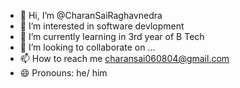 - 👋 Hi, I’m @CharanSaiRaghavnedra
- 👀 I’m interested in software devlopment
- 🌱 I’m currently learning in 3rd year of B Tech
- 💞️ I’m looking to collaborate on ...
- 📫 How to reach me charansai060804@gmail.com
- 😄 Pronouns: he/ him


<!---
CharanSaiRaghavnedra/CharanSaiRaghavnedra is a ✨ special ✨ repository because its `README.md` (this file) appears on your GitHub profile.
You can click the Preview link to take a look at your changes.
--->
